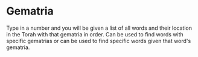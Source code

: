 # Gematria
Type in a number and you will be given a list of all words and their location in the Torah with that gematria in order.
Can be used to find words with specific gematrias or can be used to find specific words given that word's gematria.
